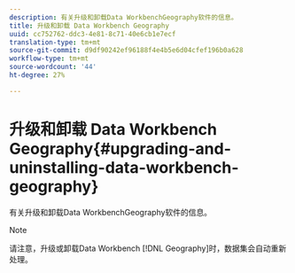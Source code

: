 ```yaml
---
description: 有关升级和卸载Data WorkbenchGeography软件的信息。
title: 升级和卸载 Data Workbench Geography
uuid: cc752762-ddc3-4e81-8c71-40e6cb1e7ecf
translation-type: tm+mt
source-git-commit: d9df90242ef96188f4e4b5e6d04cfef196b0a628
workflow-type: tm+mt
source-wordcount: '44'
ht-degree: 27%

---
```



# 升级和卸载 Data Workbench Geography{#upgrading-and-uninstalling-data-workbench-geography}

有关升级和卸载Data WorkbenchGeography软件的信息。

>[!NOTE]
>
>请注意，升级或卸载Data Workbench [!DNL Geography]时，数据集会自动重新处理。


